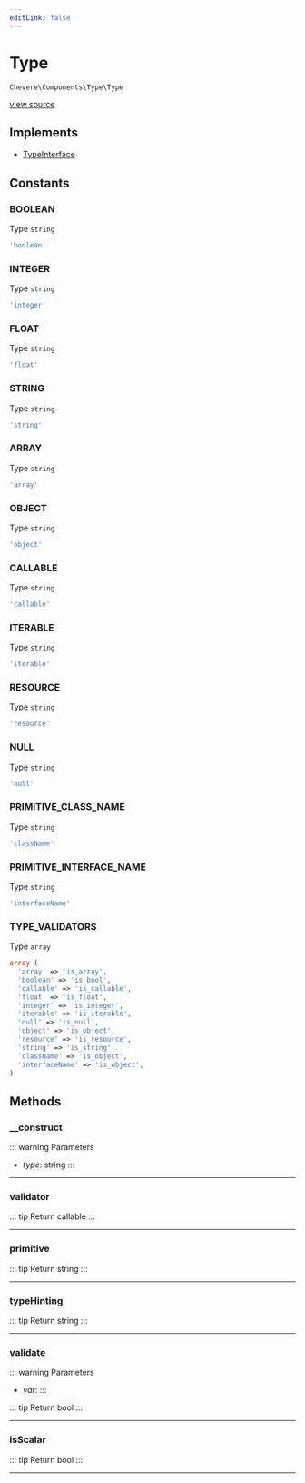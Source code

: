 ```yaml
---
editLink: false
---
```


# Type

`Chevere\Components\Type\Type`

[view source](https://github.com/chevere/chevere/blob/main/src/Chevere/Components/Type/Type.php)

## Implements

- [TypeInterface](../../Interfaces/Type/TypeInterface.md)

## Constants

### BOOLEAN

Type `string`

```php
'boolean'
```

### INTEGER

Type `string`

```php
'integer'
```

### FLOAT

Type `string`

```php
'float'
```

### STRING

Type `string`

```php
'string'
```

### ARRAY

Type `string`

```php
'array'
```

### OBJECT

Type `string`

```php
'object'
```

### CALLABLE

Type `string`

```php
'callable'
```

### ITERABLE

Type `string`

```php
'iterable'
```

### RESOURCE

Type `string`

```php
'resource'
```

### NULL

Type `string`

```php
'null'
```

### PRIMITIVE_CLASS_NAME

Type `string`

```php
'className'
```

### PRIMITIVE_INTERFACE_NAME

Type `string`

```php
'interfaceName'
```

### TYPE_VALIDATORS

Type `array`

```php
array (
  'array' => 'is_array',
  'boolean' => 'is_bool',
  'callable' => 'is_callable',
  'float' => 'is_float',
  'integer' => 'is_integer',
  'iterable' => 'is_iterable',
  'null' => 'is_null',
  'object' => 'is_object',
  'resource' => 'is_resource',
  'string' => 'is_string',
  'className' => 'is_object',
  'interfaceName' => 'is_object',
)
```

## Methods

### __construct

::: warning Parameters
- *type*: string
:::

---

### validator

::: tip Return
callable
:::

---

### primitive

::: tip Return
string
:::

---

### typeHinting

::: tip Return
string
:::

---

### validate

::: warning Parameters
- *var*: 
:::

::: tip Return
bool
:::

---

### isScalar

::: tip Return
bool
:::

---
